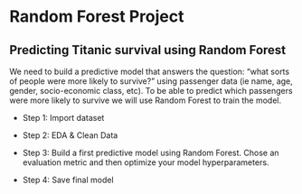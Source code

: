 # Random Forest Project

## Predicting Titanic survival using Random Forest

We need to build a predictive model that answers the question: “what sorts of people were more likely to survive?” using passenger data (ie name, age, gender, socio-economic class, etc). To be able to predict which passengers were more likely to survive we will use Random Forest to train the model.

- Step 1: Import dataset

- Step 2: EDA & Clean Data

- Step 3: Build a first predictive model using Random Forest. Chose an evaluation metric and then optimize your model hyperparameters.

- Step 4: Save final model
